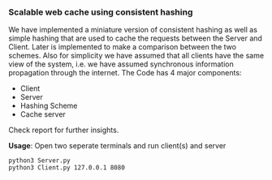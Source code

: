 ### Scalable web cache using consistent hashing

We have implemented a miniature version of consistent hashing as well as simple hashing that are used to cache the requests between the Server and Client. Later is implemented to make a comparison between the two schemes. Also for simplicity we have assumed that all clients have the same view of the system, i.e. we have assumed synchronous information propagation through the internet. The Code has 4 major components:
 - Client
 - Server
 - Hashing Scheme
 - Cache server

Check report for further insights.

**Usage**: Open two seperate terminals and run client(s) and server
 ```
python3 Server.py
python3 Client.py 127.0.0.1 8080
```
